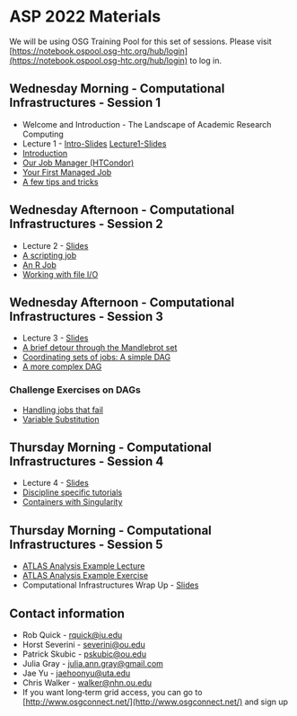 # ASP 2022 Materials

We will be using OSG Training Pool for this set of sessions. Please visit [https://notebook.ospool.osg-htc.org/hub/login](https://notebook.ospool.osg-htc.org/hub/login) to log in.

## Wednesday Morning - Computational Infrastructures - Session 1

   * Welcome and Introduction - The Landscape of Academic Research Computing
   * Lecture 1 - [Intro-Slides](/dosar/ASP2022/asp2022-htc-intro-yu_v2.pdf) [Lecture1-Slides](/dosar/ASP2022/asp2022-htc-lecture1-yu_v2.pdf)
   * [Introduction](/dosar/ASP2022/01-Introduction) 
   * [Our Job Manager (HTCondor)](/dosar/ASP2022/02-OurJobManager)
   * [Your First Managed Job](/dosar/ASP2022/03-FirstManagedJob)
   * [A few tips and tricks](/dosar/ASP2022/04-TipsandTricks)
   
## Wednesday Afternoon - Computational Infrastructures - Session 2

   * Lecture 2 - [Slides](/dosar/ASP2022/Lecture2-ASP2022.pdf)
   * [A scripting job](/dosar/ASP2022/05-ScriptingJob)
   * [An R Job](/dosar/ASP2022/06-RJob)
   * [Working with file I/O](/dosar/ASP2022/07-WorkingwithFiles)
   
## Wednesday Afternoon - Computational Infrastructures - Session 3

   * Lecture 3 - [Slides](/dosar/ASP2022/Lecture3-ASP2022_final.pdf)
   * [A brief detour through the Mandlebrot set](/dosar/ASP2022/08-Mandlebrot)
   * [Coordinating sets of jobs: A simple DAG](/dosar/ASP2022/09-SimpleDAG)
   * [A more complex DAG](/dosar/ASP2022/10-ComplexDAG)
   
### Challenge Exercises on DAGs

   * [Handling jobs that fail](/dosar/ASP2022/11-HandlingFailure)
   * [Variable Substitution](/dosar/ASP2022/12-VariableSubstitution)
   
## Thursday Morning - Computational Infrastructures - Session 4

   * Lecture 4 - [Slides](/dosar/ASP2022/Lecture4-ASP2022_final.pdf)
   * [Discipline specific tutorials](/dosar/ASP2022/13-DisciplineTutorials)
   * [Containers with Singularity](/dosar/ASP2022/14-Containers)
   
## Thursday Morning - Computational Infrastructures - Session 5

   * [ATLAS Analysis Example Lecture](/dosar/ASP2022/Intro_Anal_Ex-2022_v2.pdf)
   * [ATLAS Analysis Example Exercise](/dosar/ASP2022/AnalysisExample)
   * Computational Infrastructures Wrap Up - [Slides](/dosar/ASP2022/asp2022-htc-wrap-up-yu_v2.pdf)
   
## Contact information

   * Rob Quick - rquick@iu.edu
   * Horst Severini - severini@ou.edu
   * Patrick Skubic - pskubic@ou.edu
   * Julia Gray - julia.ann.gray@gmail.com
   * Jae Yu - jaehoonyu@uta.edu
   * Chris Walker - walker@nhn.ou.edu
   * If you want long‐term grid access, you can go to [http://www.osgconnect.net/](http://www.osgconnect.net/) and sign up
